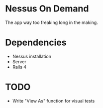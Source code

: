 Nessus On Demand
================
The app way too freaking long in the making.


Dependencies
============
  * Nessus installation
  * Server
  * Rails 4


TODO
====
  * Write "View As" function for visual tests
